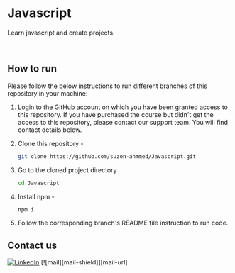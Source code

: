 # Javascript
Learn javascript and create projects.
<!-- PROJECT Image -->
<br />
<!-- <img src="https://avatars.githubusercontent.com/u/73503432?v=4" alt="Logo"/> -->



<!-- HOW TO RUN -->

## How to run

Please follow the below instructions to run different branches of this repository in your machine:

1. Login to the GitHub account on which you have been granted access to this repository. If you have purchased the course but didn't get the access to this repository, please contact our support team. You will find contact details below.

2. Clone this repository -
    ```sh
    git clone https://github.com/suzon-ahmmed/Javascript.git
    ```
3. Go to the cloned project directory
    ```sh
    cd Javascript
    ```
4. Install npm -
    ```sh
    npm i
    ```
5. Follow the corresponding branch's README file instruction to run code.

<!-- CONTACT  -->

## Contact us
[![LinkedIn][linkedin-shield]][linkedin-url]
[![mail][mail-shield]][mail-url]

<!-- MARKDOWN LINKS & IMAGES -->

[linkedin-shield]: https://img.shields.io/badge/-LinkedIn-black.svg?style=flat-square&logo=linkedin&colorB=555
[linkedin-url]: https://linkedin.com/in/suzon-ahmmed
